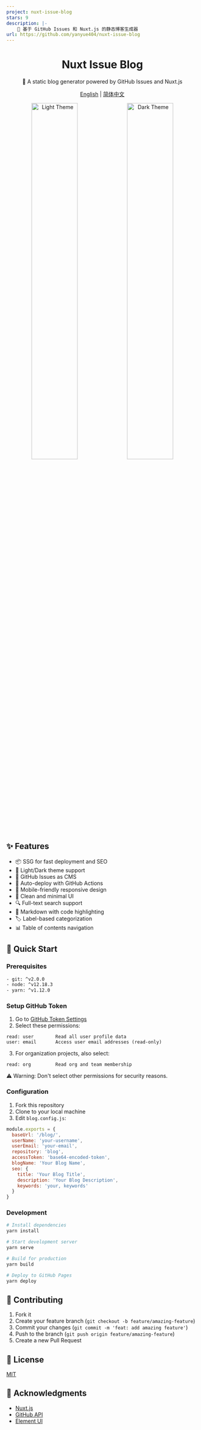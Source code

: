 ```yaml
---
project: nuxt-issue-blog
stars: 9
description: |-
    🚀 基于 GitHub Issues 和 Nuxt.js 的静态博客生成器
url: https://github.com/yanyue404/nuxt-issue-blog
---
```


<div align="center">
  <h1>Nuxt Issue Blog</h1>
  <p>🚀 A static blog generator powered by GitHub Issues and Nuxt.js</p>
  
  [English](./README.md) | [简体中文](./README.zh-CN.md)
  
  <p align="center">
    <img src="./assets/light.jpg" width="49%" alt="Light Theme">
    <img src="./assets/dark.jpg" width="49%" alt="Dark Theme">
  </p>
</div>

## ✨ Features

- 📦 SSG for fast deployment and SEO
- 🌙 Light/Dark theme support
- 💬 GitHub Issues as CMS
- 🔄 Auto-deploy with GitHub Actions
- 📱 Mobile-friendly responsive design
- 🎨 Clean and minimal UI
- 🔍 Full-text search support
- 📝 Markdown with code highlighting
- 🏷️ Label-based categorization
- 📊 Table of contents navigation

## 🚀 Quick Start

### Prerequisites

```bash
- git: ^v2.0.0
- node: ^v12.18.3
- yarn: ^v1.12.0
```

### Setup GitHub Token

1. Go to [GitHub Token Settings](https://github.com/settings/tokens/new)
2. Select these permissions:

```
read: user        Read all user profile data
user: email       Access user email addresses (read-only)
```

3. For organization projects, also select:

```
read: org         Read org and team membership
```

⚠️ Warning: Don't select other permissions for security reasons.

### Configuration

1. Fork this repository
2. Clone to your local machine
3. Edit `blog.config.js`:

```js
module.exports = {
  baseUrl: '/blog/',
  userName: 'your-username',
  userEmail: 'your-email',
  repository: 'blog',
  accessToken: 'base64-encoded-token',
  blogName: 'Your Blog Name',
  seo: {
    title: 'Your Blog Title',
    description: 'Your Blog Description',
    keywords: 'your, keywords'
  }
}
```

### Development

```bash
# Install dependencies
yarn install

# Start development server
yarn serve

# Build for production
yarn build

# Deploy to GitHub Pages
yarn deploy
```

## 🤝 Contributing

1. Fork it
2. Create your feature branch (`git checkout -b feature/amazing-feature`)
3. Commit your changes (`git commit -m 'feat: add amazing feature'`)
4. Push to the branch (`git push origin feature/amazing-feature`)
5. Create a new Pull Request

## 📝 License

[MIT](./LICENSE)

## 🙏 Acknowledgments

- [Nuxt.js](https://nuxtjs.org/)
- [GitHub API](https://docs.github.com/en/rest)
- [Element UI](https://element.eleme.io/)

